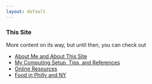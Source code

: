 ```yaml
---
layout: default
---
```


### This Site

More content on its way, but until then, you can check out 

* [About Me and About This Site](/about.html)
* [My Computing Setup, Tips, and References ](/computing.html)
* [Online Resources](/online_resources.html)
* [Food in Philly and NY](/food.html)


